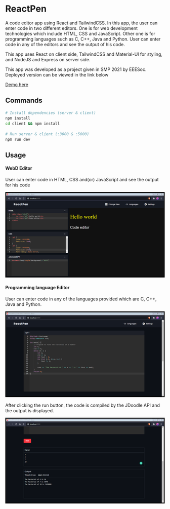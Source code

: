 # ReactPen
A code editor app using React and TailwindCSS. In this app, the user can enter code in two different editors. One is for web development technologies which include HTML, CSS and JavaScript. Other one is for programming languages such as C, C++, Java and Python. User can enter code in any of the editors and see the output of his code.

This app uses React on client side, TailwindCSS and Material-UI for styling, and NodeJS and Express on server side.

This app was developed as a project given in SMP 2021 by EEESoc. Deployed version can be viewed in the link below

[Demo here](https://next-pen.vercel.app/)

## Commands 

```bash
# Install dependencies (server & client)
npm install
cd client && npm install

# Run server & client (:3000 & :5000)
npm run dev
```


## Usage

#### WebD Editor

User can enter code in HTML, CSS and(or) JavaScript and see the output for his code

![WebD Screenshot](readme_images/webd.png)


#### Programming language Editor

User can enter code in any of the languages provided which are C, C++, Java and Python.

![Programming editor input](readme_images/programming_input.png)

After clicking the run button, the code is compiled by the JDoodle API and the output is displayed.

![Programming editor ouput](readme_images/programming_output.png)
